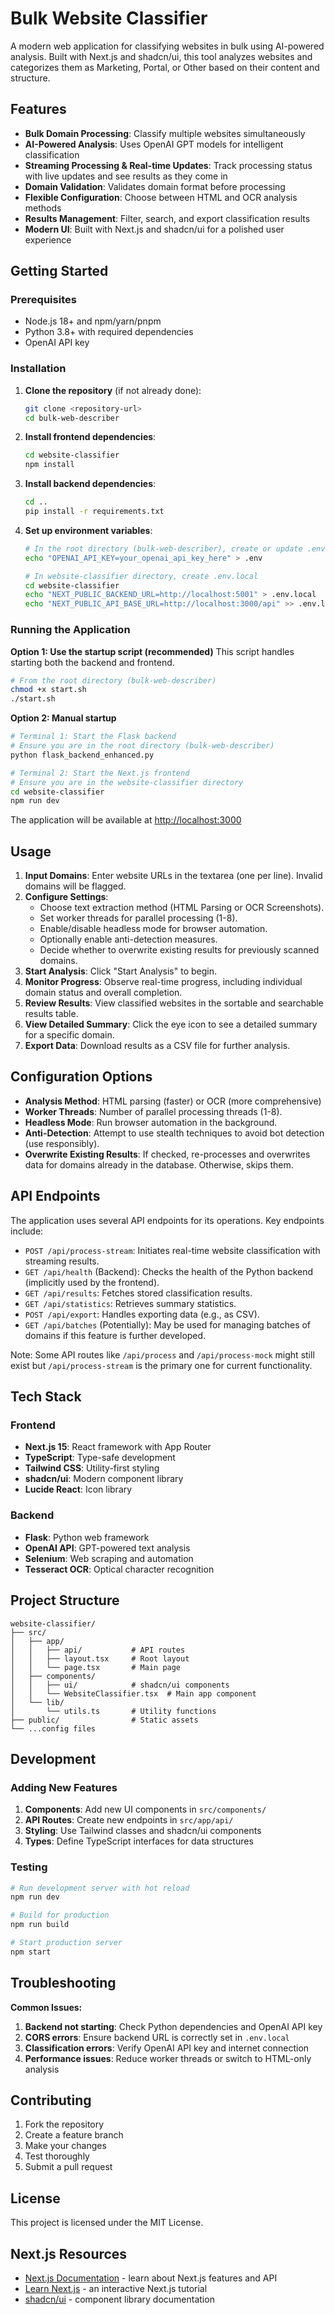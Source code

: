 # Bulk Website Classifier

A modern web application for classifying websites in bulk using AI-powered analysis. Built with Next.js and shadcn/ui, this tool analyzes websites and categorizes them as Marketing, Portal, or Other based on their content and structure.

## Features

- **Bulk Domain Processing**: Classify multiple websites simultaneously
- **AI-Powered Analysis**: Uses OpenAI GPT models for intelligent classification
- **Streaming Processing & Real-time Updates**: Track processing status with live updates and see results as they come in
- **Domain Validation**: Validates domain format before processing
- **Flexible Configuration**: Choose between HTML and OCR analysis methods
- **Results Management**: Filter, search, and export classification results
- **Modern UI**: Built with Next.js and shadcn/ui for a polished user experience

## Getting Started

### Prerequisites

- Node.js 18+ and npm/yarn/pnpm
- Python 3.8+ with required dependencies
- OpenAI API key

### Installation

1. **Clone the repository** (if not already done):
   ```bash
   git clone <repository-url>
   cd bulk-web-describer
   ```

2. **Install frontend dependencies**:
   ```bash
   cd website-classifier
   npm install
   ```

3. **Install backend dependencies**:
   ```bash
   cd .. 
   pip install -r requirements.txt 
   ```

4. **Set up environment variables**:
   ```bash
   # In the root directory (bulk-web-describer), create or update .env
   echo "OPENAI_API_KEY=your_openai_api_key_here" > .env
   
   # In website-classifier directory, create .env.local
   cd website-classifier
   echo "NEXT_PUBLIC_BACKEND_URL=http://localhost:5001" > .env.local 
   echo "NEXT_PUBLIC_API_BASE_URL=http://localhost:3000/api" >> .env.local
   ```

### Running the Application

**Option 1: Use the startup script (recommended)**
This script handles starting both the backend and frontend.
```bash
# From the root directory (bulk-web-describer)
chmod +x start.sh
./start.sh
```

**Option 2: Manual startup**
```bash
# Terminal 1: Start the Flask backend
# Ensure you are in the root directory (bulk-web-describer)
python flask_backend_enhanced.py

# Terminal 2: Start the Next.js frontend
# Ensure you are in the website-classifier directory
cd website-classifier
npm run dev
```

The application will be available at [http://localhost:3000](http://localhost:3000)

## Usage

1. **Input Domains**: Enter website URLs in the textarea (one per line). Invalid domains will be flagged.
2. **Configure Settings**: 
   - Choose text extraction method (HTML Parsing or OCR Screenshots).
   - Set worker threads for parallel processing (1-8).
   - Enable/disable headless mode for browser automation.
   - Optionally enable anti-detection measures.
   - Decide whether to overwrite existing results for previously scanned domains.
3. **Start Analysis**: Click "Start Analysis" to begin.
4. **Monitor Progress**: Observe real-time progress, including individual domain status and overall completion.
5. **Review Results**: View classified websites in the sortable and searchable results table.
6. **View Detailed Summary**: Click the eye icon to see a detailed summary for a specific domain.
7. **Export Data**: Download results as a CSV file for further analysis.

## Configuration Options

- **Analysis Method**: HTML parsing (faster) or OCR (more comprehensive)
- **Worker Threads**: Number of parallel processing threads (1-8).
- **Headless Mode**: Run browser automation in the background.
- **Anti-Detection**: Attempt to use stealth techniques to avoid bot detection (use responsibly).
- **Overwrite Existing Results**: If checked, re-processes and overwrites data for domains already in the database. Otherwise, skips them.

## API Endpoints

The application uses several API endpoints for its operations. Key endpoints include:

- `POST /api/process-stream`: Initiates real-time website classification with streaming results.
- `GET /api/health` (Backend): Checks the health of the Python backend (implicitly used by the frontend).
- `GET /api/results`: Fetches stored classification results.
- `GET /api/statistics`: Retrieves summary statistics.
- `POST /api/export`: Handles exporting data (e.g., as CSV).
- `GET /api/batches` (Potentially): May be used for managing batches of domains if this feature is further developed.

Note: Some API routes like `/api/process` and `/api/process-mock` might still exist but `/api/process-stream` is the primary one for current functionality.

## Tech Stack

### Frontend
- **Next.js 15**: React framework with App Router
- **TypeScript**: Type-safe development
- **Tailwind CSS**: Utility-first styling
- **shadcn/ui**: Modern component library
- **Lucide React**: Icon library

### Backend
- **Flask**: Python web framework
- **OpenAI API**: GPT-powered text analysis
- **Selenium**: Web scraping and automation
- **Tesseract OCR**: Optical character recognition

## Project Structure

```
website-classifier/
├── src/
│   ├── app/
│   │   ├── api/           # API routes
│   │   ├── layout.tsx     # Root layout
│   │   └── page.tsx       # Main page
│   ├── components/
│   │   ├── ui/            # shadcn/ui components
│   │   └── WebsiteClassifier.tsx  # Main app component
│   └── lib/
│       └── utils.ts       # Utility functions
├── public/                # Static assets
└── ...config files
```

## Development

### Adding New Features

1. **Components**: Add new UI components in `src/components/`
2. **API Routes**: Create new endpoints in `src/app/api/`
3. **Styling**: Use Tailwind classes and shadcn/ui components
4. **Types**: Define TypeScript interfaces for data structures

### Testing

```bash
# Run development server with hot reload
npm run dev

# Build for production
npm run build

# Start production server
npm start
```

## Troubleshooting

**Common Issues:**

1. **Backend not starting**: Check Python dependencies and OpenAI API key
2. **CORS errors**: Ensure backend URL is correctly set in `.env.local`
3. **Classification errors**: Verify OpenAI API key and internet connection
4. **Performance issues**: Reduce worker threads or switch to HTML-only analysis

## Contributing

1. Fork the repository
2. Create a feature branch
3. Make your changes
4. Test thoroughly
5. Submit a pull request

## License

This project is licensed under the MIT License.

## Next.js Resources

- [Next.js Documentation](https://nextjs.org/docs) - learn about Next.js features and API
- [Learn Next.js](https://nextjs.org/learn) - an interactive Next.js tutorial
- [shadcn/ui](https://ui.shadcn.com/) - component library documentation
